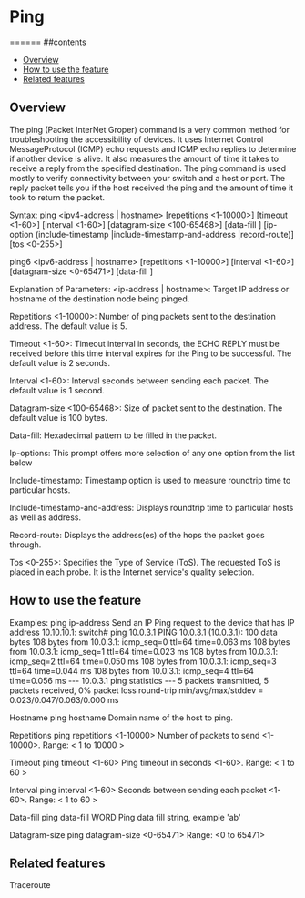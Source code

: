 # Ping
======
##contents
   - [Overview](#overview)
   - [How to use the feature](#how-to-use-the-feature)
   - [Related features](#related-features)

## Overview ##
The ping (Packet InterNet Groper) command is a very common method for troubleshooting the accessibility of devices.
It uses Internet Control MessageProtocol (ICMP) echo requests and ICMP echo replies to determine if another device is alive.
It also measures the amount of time it takes to receive a reply from the specified destination.
The ping command is used mostly to verify connectivity between your switch and a host or port. The reply packet
tells you if the host received the ping and the amount of time it took to return the packet.

Syntax:
ping <ipv4-address | hostname> [repetitions <1-10000>] [timeout <1-60>] [interval <1-60>] [datagram-size <100-65468>] [data-fill <WORD>]
[ip-option (include-timestamp |include-timestamp-and-address |record-route)][tos <0-255>]

ping6 <ipv6-address | hostname> [repetitions <1-10000>] [interval <1-60>] [datagram-size <0-65471>] [data-fill <WORD>]

Explanation of Parameters:
<ip-address | hostname>: Target IP address or hostname of the destination node being pinged.

Repetitions <1-10000>: Number of ping packets sent to the destination address. The default value is 5.

Timeout <1-60>: Timeout interval in seconds, the ECHO REPLY must be received before this time interval expires for the Ping to be successful.
The default value is 2 seconds.

Interval <1-60>: Interval seconds between sending each packet. The default value is 1 second.

Datagram-size <100-65468>: Size of packet sent to the destination. The default value is 100 bytes.

Data-fill: Hexadecimal pattern to be filled in the packet.

Ip-options: This prompt offers more selection of any one option from the list below

Include-timestamp: Timestamp option is used to measure roundtrip time to particular hosts.

Include-timestamp-and-address: Displays roundtrip time to particular hosts as well as address.

Record-route: Displays the address(es) of the hops the packet goes through.

Tos <0-255>: Specifies the Type of Service (ToS). The requested ToS is placed in each probe. It is the Internet service's quality selection.

## How to use the feature ##

Examples:
ping ip-address
    Send an IP Ping request to the device that has IP address 10.10.10.1:
    switch# ping 10.0.3.1
    PING 10.0.3.1 (10.0.3.1): 100 data bytes
    108 bytes from 10.0.3.1: icmp_seq=0 ttl=64 time=0.063 ms
    108 bytes from 10.0.3.1: icmp_seq=1 ttl=64 time=0.023 ms
    108 bytes from 10.0.3.1: icmp_seq=2 ttl=64 time=0.050 ms
    108 bytes from 10.0.3.1: icmp_seq=3 ttl=64 time=0.044 ms
    108 bytes from 10.0.3.1: icmp_seq=4 ttl=64 time=0.056 ms
    --- 10.0.3.1 ping statistics ---
    5 packets transmitted, 5 packets received, 0% packet loss
    round-trip min/avg/max/stddev = 0.023/0.047/0.063/0.000 ms

Hostname
    ping hostname
    Domain name of the host to ping.

Repetitions
    ping repetitions <1-10000>
    Number of packets to send <1-10000>.
    Range: < 1 to 10000 >

Timeout
    ping timeout <1-60>
    Ping timeout in seconds <1-60>.
    Range: < 1 to 60 >

Interval
    ping interval <1-60>
    Seconds between sending each packet <1-60>.
    Range: < 1 to 60 >

Data-fill
    ping data-fill WORD
    Ping data fill string, example 'ab'

Datagram-size
    ping datagram-size <0-65471>
    Range: <0 to 65471>

## Related features ##
Traceroute
